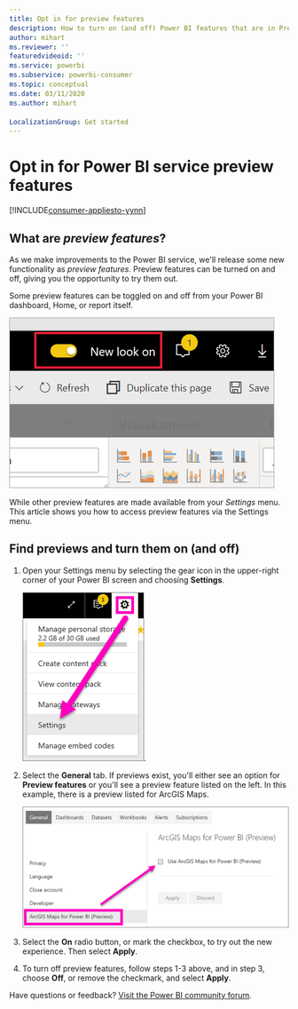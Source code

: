 ```yaml
---
title: Opt in for preview features
description: How to turn on (and off) Power BI features that are in Preview.
author: mihart
ms.reviewer: ''
featuredvideoid: ''
ms.service: powerbi
ms.subservice: powerbi-consumer
ms.topic: conceptual
ms.date: 03/11/2020
ms.author: mihart

LocalizationGroup: Get started
---
```

# Opt in for Power BI service preview features

[!INCLUDE[consumer-appliesto-yynn](../includes/consumer-appliesto-yyny.md)]

## What are *preview features*?
As we make improvements to the Power BI service, we'll release some new functionality as *preview features*. Preview features can be turned on and off, giving you the opportunity to try them out.

Some preview features can be toggled on and off from your Power BI dashboard, Home, or report itself.

   ![New Look toggle](./media/end-user-preview-features/power-bi-toggle.png)

While other preview features are made available from your *Settings* menu. This article shows you how to access preview features via the Settings menu.

## Find previews and turn them on (and off)
1. Open your Settings menu by selecting the gear icon in the upper-right corner of your Power BI screen and choosing **Settings**.
   
   ![Settings menu](./media/end-user-preview-features/power-bi-settings.png).
2. Select the **General** tab. If previews exist, you'll either see an option for **Preview features** or you'll see a preview feature listed on the left.  In this example, there is a preview listed for ArcGIS Maps. 
   
   ![General tab](./media/end-user-preview-features/power-bi-preview-esri.png)
3. Select the **On** radio button, or mark the checkbox, to try out the new experience. Then select **Apply**.
4. To turn off preview features, follow steps 1-3 above, and in step 3, choose **Off**, or remove the checkmark, and select **Apply**.


Have questions or feedback? [Visit the Power BI community forum](https://community.powerbi.com/t5/Navigation-Preview-Forum/bd-p/NavigationPreview).

